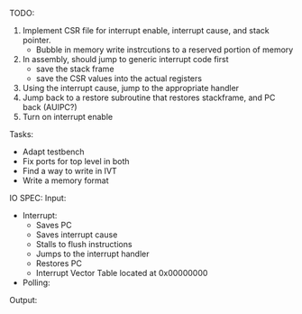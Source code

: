 TODO:
1. Implement CSR file for interrupt enable, interrupt cause, and stack pointer. 
    - Bubble in memory write instrcutions to a reserved portion of memory
2. In assembly, should jump to generic interrupt code first
    - save the stack frame
    - save the CSR values into the actual registers
3. Using the interrupt cause, jump to the appropriate handler
4. Jump back to a restore subroutine that restores stackframe, and PC back (AUIPC?)
5. Turn on interrupt enable


Tasks:
- Adapt testbench
- Fix ports for top level in both 
- Find a way to write in IVT
- Write a memory format 

IO SPEC:
Input:
- Interrupt:
    - Saves PC
    - Saves interrupt cause
    - Stalls to flush instructions
    - Jumps to the interrupt handler
    - Restores PC
    - Interrupt Vector Table located at 0x00000000
- Polling:


Output:
